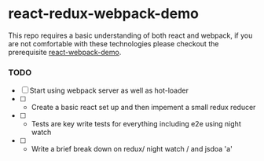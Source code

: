 # react-redux-webpack-demo

This repo requires a basic understanding of both react and webpack, if you are not comfortable with these technologies please checkout the prerequisite [react-webpack-demo](https://github.com/ag-digital/react-webpack-demo).

### TODO

- [ ] Start using webpack server as well as hot-loader
- [ ] - Create a basic react set up and then impement a small redux reducer
- [ ] - Tests are key write tests for everything including e2e using night watch
- [ ] - Write a brief break down on redux/ night watch / and jsdoa 'a'
